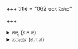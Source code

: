+++
title = "062 ಅರಸ ನೀಗಿದೆ"

+++

<details><summary>ಗದ್ಯ (ಕ.ಗ.ಪ) </summary>

62. ಶಕುನಿ ಯುಧಿಷ್ಠಿರನನ್ನು ಮತ್ತೆ ಕೆಣಕಿದ. “ಅರಸ, ಹತ್ತು ಸಾವಿರ ಶ್ರೇಷ್ಠವಾದ ರಥಗಳನ್ನು ಕಳೆದುಕೊಂಡೆ. ಇನ್ನೇನು, ಸಾಕು, ಇಷ್ಟಕ್ಕೇ ನಿಲ್ಲಿಸು. ಇನ್ನೂ ಸಂಪತ್ತು ಇದೆಯೋ ಹೇಳು” ಎಂದ. ಅದಕ್ಕೆ ಯುಧಿಷ್ಠಿರ ಮರುಳೇ ಶಕುನಿ, ಚಿತ್ರರಥನು ನಮ್ಮ ಅರ್ಜುನನಿಗೆ ಕೊಟ್ಟ ತಿತ್ತಿರಿಯ ಬಣ್ಣದ ಹತ್ತು ಸಾವಿರ ಕುದುರೆಗಳಿವೆ." ಎಂದು ಹೆಳಿದ
</details>

<details><summary>ಪದಾರ್ಥ (ಕ.ಗ.ಪ) </summary>

ತಿತ್ತಿರಿ- ಕವಜಿಗದ ಹಕ್ಕಿ , ಒಂದು ಬಗೆಯ ಮರ
</details>
